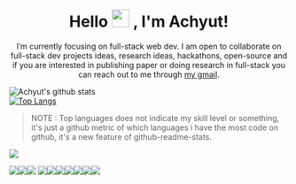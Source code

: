 <h1 align="center"> Hello <img src="https://github.com/TheDudeThatCode/TheDudeThatCode/blob/master/Assets/Hi.gif" width="32px"> , I'm Achyut!</h1>
<p align="center">I’m currently focusing on  full-stack web dev. I am open to collaborate on full-stack dev projects ideas, research ideas, hackathons, open-source and if you are interested in publishing paper or doing research in full-stack you can reach out  to me through <a href="mailto:achyutkumar488@gmail.com">my gmail</a>.</p>
</div>
 
![Achyut's github stats](https://github-readme-stats.vercel.app/api?username=Sloth-Panda&hide=stars&theme=chartreuse-dark&count_private=true&show_icons=true)<br>
[![Top Langs](https://github-readme-stats.vercel.app/api/top-langs/?username=Sloth-Panda&theme=merko)](https://github.com/Sloth-Panda/github-readme-stats)<br>
>NOTE : Top languages does not indicate my skill level or something, it's just a github metric of which languages i have the most code on github, it's a new feature of github-readme-stats.<br>
  
 [ <img src="https://img.shields.io/badge/LinkedIn-0077B5?style=for-the-badge&logo=linkedin&logoColor=white">](https://www.linkedin.com/in/achyut-kumar-panda-22967a19a/)<br>
 
 
 <img src="https://img.shields.io/badge/HTML5-E34F26?style=for-the-badge&logo=html5&logoColor=white"><img src="https://img.shields.io/badge/CSS3-1572B6?style=for-the-badge&logo=css3&logoColor=white"><img src="https://img.shields.io/badge/Python-14354C?style=for-the-badge&logo=python&logoColor=white">
 <img src="https://img.shields.io/badge/Java-ED8B00?style=for-the-badge&logo=java&logoColor=white"><img src="https://img.shields.io/badge/JavaScript-F7DF1E?style=for-the-badge&logo=javascript&logoColor=black"><img src="https://img.shields.io/badge/Bootstrap-563D7C?style=for-the-badge&logo=bootstrap&logoColor=white"><img src="https://img.shields.io/badge/jQuery-0769AD?style=for-the-badge&logo=jquery&logoColor=white"><img src="https://img.shields.io/badge/Node.js-43853D?style=for-the-badge&logo=node.js&logoColor=white"><img src="https://img.shields.io/badge/React-20232A?style=for-the-badge&logo=react&logoColor=61DAFB"><img src="https://img.shields.io/badge/MongoDB-4EA94B?style=for-the-badge&logo=mongodb&logoColor=white">
 
 
